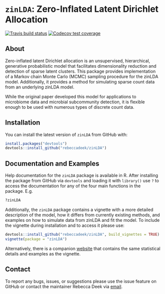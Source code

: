 
<!-- README.md is generated from README.Rmd. Please edit that file -->

# `zinLDA`: Zero-Inflated Latent Dirichlet Allocation

<!-- badges: start -->

[![Travis build
status](https://travis-ci.com/rebeccadeek/zinLDA.svg?branch=master)](https://travis-ci.com/rebeccadeek/zinLDA)
[![Codecov test
coverage](https://codecov.io/gh/rebeccadeek/zinLDA/branch/master/graph/badge.svg)](https://codecov.io/gh/rebeccadeek/zinLDA?branch=master)
<!-- badges: end -->

## About

Zero-inflated latent Dirichlet allocation is an unsupervised,
hierarchical, generative probabilistic model that facilitates
dimensionality reduction and detection of sparse latent clusters. This
package provides implementation of a Markov chain Monte Carlo (MCMC)
sampling procedure for the zinLDA model. Additionally, it provides a
method for simulating sparse count data from an underlying zinLDA model.

While the original paper developed this model for applications to
microbiome data and microbial subcommunity detection, it is flexible
enough to be used with numerous types of discrete count data.

## Installation

You can install the latest version of `zinLDA` from GitHub with:

``` r
install.packages("devtools")
devtools::install_github("rebeccadeek/zinLDA")
```

## Documentation and Examples

Help documentation for the `zinLDA` package is available in R. After
installing the package from GitHub via `devtools` and loading it with
`library()` use `?` to access the documentation for any of the four main
functions in the package. E.g.

``` r
?zinLDA
```

Additionally, the `zinLDA` package contains a vignette with a more
detailed description of the model, how it differs from currently
existing methods, and examples on how to simulate data from zinLDA and
fit the model. To include the vignette during installation and to access
it please use:

``` r
devtools::install_github("rebeccadeek/zinLDA", build_vignettes = TRUE)
vignette(package = "zinLDA")
```

Alternatively, there is a companion
[website](https://rebeccadeek.github.io/zinLDA/) that contains the same
statistical details and examples as the vignette.

## Contact

To report any bugs, issues, or suggestions please use the issue feature
on GitHub or contact the maintainer Rebecca Deek via
[email](mailto:rebecca.deek@pennmedicine.upenn.edu).
